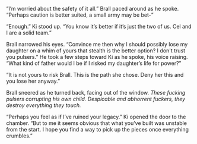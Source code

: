 “I’m worried about the safety of it all.” Brall paced around as he spoke. “Perhaps caution is better suited, a small army may be bet-”

“Enough.” Ki stood up. “You know it’s better if it’s just the two of us. Cel and I are a solid team.”

Brall narrowed his eyes. “Convince me then why I should possibly lose my daughter on a whim of yours that stealth is the better option? I don't trust you pulsers.” He took a few steps toward Ki as he spoke, his voice raising. “What kind of father would I be if I risked my daughter’s life for power?”

“It is not yours to risk Brall. This is the path she chose. Deny her this and you lose her anyway.”

Brall sneered as he turned back, facing out of the window. *These fucking pulsers corrupting his own child. Despicable and abhorrent fuckers, they destroy everything they touch.* 

“Perhaps you feel as if I’ve ruined your legacy.” Ki opened the door to the chamber. “But to me it seems obvious that what you’ve built was unstable from the start. I hope you find a way to pick up the pieces once everything crumbles.”